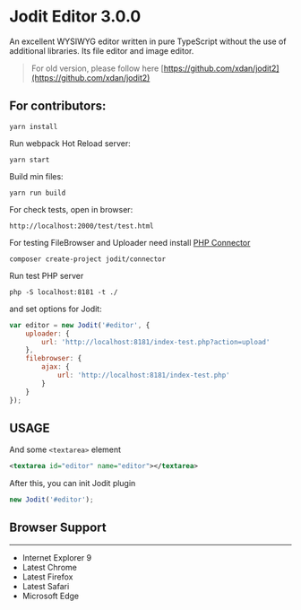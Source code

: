 # Jodit Editor 3.0.0
An excellent WYSIWYG editor written in pure TypeScript without the use of additional libraries. Its file editor and image editor.

> For old version, please follow here [https://github.com/xdan/jodit2](https://github.com/xdan/jodit2)

## For contributors:
```$xslt
yarn install
```

Run webpack Hot Reload server:
```$xslt
yarn start
```

Build min files:
```$xslt
yarn run build
```

For check tests, open in browser:
```$xslt
http://localhost:2000/test/test.html
```

For testing FileBrowser and Uploader need install [PHP Connector](https://github.com/xdan/jodit-connectors)
```
composer create-project jodit/connector
```
Run test PHP server
```
php -S localhost:8181 -t ./
```

and set options for Jodit:
```javascript
var editor = new Jodit('#editor', {
    uploader: {
        url: 'http://localhost:8181/index-test.php?action=upload'
    },
    filebrowser: {
        ajax: {
            url: 'http://localhost:8181/index-test.php'
        }
    }
});
```

## USAGE

And some `<textarea>` element

```xml
<textarea id="editor" name="editor"></textarea>
```
After this, you can init Jodit plugin

```javascript
new Jodit('#editor');
```

## Browser Support
______________________
* Internet Explorer 9
* Latest Chrome
* Latest Firefox
* Latest Safari
* Microsoft Edge

